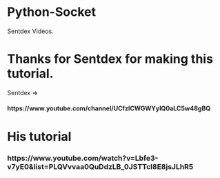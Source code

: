 # Python-Socket
Sentdex Videos.
<h1>Thanks for Sentdex for making this tutorial.</h1>
Sentdex => <h4>https://www.youtube.com/channel/UCfzlCWGWYyIQ0aLC5w48gBQ</h4>
<h1>His tutorial</h1>
<h3>https://www.youtube.com/watch?v=Lbfe3-v7yE0&list=PLQVvvaa0QuDdzLB_0JSTTcl8E8jsJLhR5</h3>
